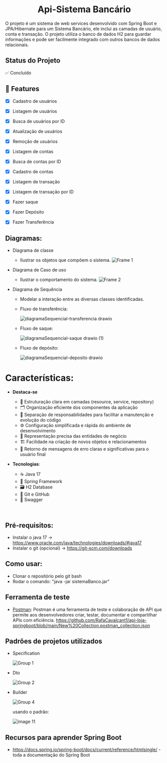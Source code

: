 <span id="top"></span>
<h1 align="center">
  <!-- <img src="https://user-images.githubusercontent.com/13087389/126053559-d4c7d080-0ad3-4deb-83dd-2a52b209e5f2.png" width="128" /> -->
  <br> Api-Sistema Bancário 



</h1>

O projeto é um sistema de web services desenvolvido com Spring Boot e JPA/Hibernate para um Sistema Bancário, ele inclui as camadas de usuário, conta e transação. O projeto utiliza o banco de dados H2 para guardar informações e pode ser facilmente integrado com outros bancos de dados relacionais.

## Status do Projeto

✅ Concluído 

## 🧩 Features
- [x] Cadastro de usuários
- [x] Listagem de usuários
- [x] Busca de usuários por ID
- [x] Atualização de usuários
- [x] Remoção de usuários
- [x] Listagem de contas
- [x] Busca de contas por ID
- [x] Cadastro de contas
- [x] Listagem de transação
- [x] Listagem de transação por ID
- [x] Fazer saque
- [x] Fazer Depósito
- [x] Fazer Transferência


## Diagramas:
- Diagrama de classe
  - Ilustrar os objetos que compõem o sistema.
  ![Frame 1](https://github.com/RafaCavalcant1/Sistema-Bancario/assets/149629955/b62e0954-fa4c-49da-ab71-c57b8a5f187b)

- Diagrama de Caso de uso
  - Ilustrar o comportamento do sistema.
  ![Frame 2](https://github.com/RafaCavalcant1/Sistema-Bancario/assets/149629955/66294265-374c-485e-8e88-97a54c4a7282)

- Diagrama de Sequência
  - Modelar a interação entre as diversas classes identificadas.
  - Fluxo de transferência:
    
    ![diagramaSequencial-transferencia drawio](https://github.com/RafaCavalcant1/Sistema-Bancario/assets/149629955/c06aced3-07d9-4586-8dba-c1f08305b705)

  - Fluxo de saque:
    
    ![diagramaSequencial-saque drawio (1)](https://github.com/RafaCavalcant1/Sistema-Bancario/assets/149629955/951e8d07-2e4c-428b-b219-00701dd37c74)

  - Fluxo de depósito:
    
    ![diagramaSequencial-deposito drawio](https://github.com/RafaCavalcant1/Sistema-Bancario/assets/149629955/c13c5294-08c7-48fb-a5df-9fcdd4410b0d)



# Características:
- **Destaca-se**
  - 💼 Estruturação clara em camadas (resource, service, repository)
  - 🗂️ Organização eficiente dos componentes da aplicação
  - 📑 Separação de responsabilidades para facilitar a manutenção e evolução do código
  - ⚙️ Configuração simplificada e rápida do ambiente de desenvolvimento
  - 🧩 Representação precisa das entidades de negócio
  - 🏗️ Facilidade na criação de novos objetos e relacionamentos
  - 🚨 Retorno de mensagens de erro claras e significativas para o usuário final

- **Tecnologias**:
  - ☕️ Java 17
  - 🌱 Spring Framework
  - 🗃️ H2 Database
  - 🐙 Git e GitHub
  - 📜 Swagger 

<br/>

## Pré-requisitos:
- Instalar o java 17 -> https://www.oracle.com/java/technologies/downloads/#java17
- Instalar o git (opcional) -> https://git-scm.com/downloads
  
## Como usar:
 - Clonar o repositório pelo git bash
 - Rodar o comando: "java -jar sistemaBanco.jar"


## Ferramenta de teste

- [Postman](https://www.postman.com/): Postman é uma ferramenta de teste e colaboração de API que permite aos desenvolvedores criar, testar, documentar e compartilhar APIs com eficiência. https://github.com/RafaCavalcant1/api-loja-springboot/blob/main/New%20Collection.postman_collection.json
  

## Padrões de projetos utilizados
- Specification

  ![Group 1](https://github.com/RafaCavalcant1/Sistema-Bancario/assets/149629955/9c6f9816-b6ce-4d01-b869-3a232702d24d)

- Dto

  ![Group 2](https://github.com/RafaCavalcant1/Sistema-Bancario/assets/149629955/837ad1f2-d541-471b-bbd1-c349998b4f8a)

- Builder

  ![Group 4](https://github.com/RafaCavalcant1/Sistema-Bancario/assets/149629955/f6c031e5-16ca-41da-a648-1445a91dc55d)

  usando o padrão:
  
  ![image 11](https://github.com/RafaCavalcant1/Sistema-Bancario/assets/149629955/02f644be-55a7-4490-9b84-0a4f973fd785)



## Recursos para aprender Spring Boot

- https://docs.spring.io/spring-boot/docs/current/reference/htmlsingle/ - toda a documentação do Spring Boot

